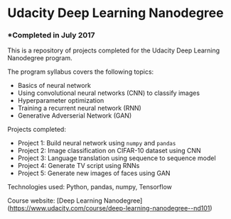 # Udacity Deep Learning Nanodegree
### *Completed in July 2017

This is a repository of projects completed for the Udacity Deep Learning Nanodegree program. 

The program syllabus covers the following topics:
* Basics of neural network
* Using convolutional neural networks (CNN) to classify images
* Hyperparameter optimization
* Training a recurrent neural network (RNN)
* Generative Adverserial Network (GAN)

Projects completed:
* Project 1: Build neural network using `numpy` and `pandas`
* Project 2: Image classification on CIFAR-10 dataset using CNN
* Project 3: Language translation using sequence to sequence model
* Project 4: Generate TV script using RNNs
* Project 5: Generate new images of faces using GAN

Technologies used: Python, pandas, numpy, Tensorflow

Course website: [Deep Learning Nanodegree] (https://www.udacity.com/course/deep-learning-nanodegree--nd101)
